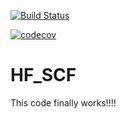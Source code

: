 [![Build Status](https://travis-ci.org/dingzw007/HF_SCF.svg?branch=master)](https://travis-ci.org/dingzw007/HF_SCF)

[![codecov](https://codecov.io/gh/dingzw007/HF_SCF/branch/master/graph/badge.svg)](https://codecov.io/gh/dingzw007/HF_SCF)



# HF_SCF

This code finally works!!!!
